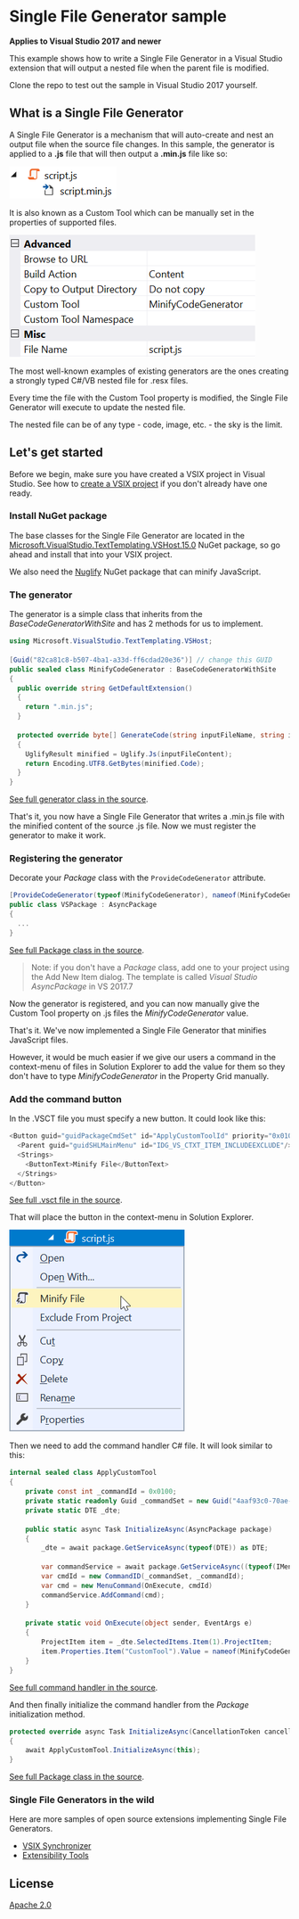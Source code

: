 # Single File Generator sample

**Applies to Visual Studio 2017 and newer**

This example shows how to write a Single File Generator in a Visual Studio extension that will output a nested file when the parent file is modified.

Clone the repo to test out the sample in Visual Studio 2017 yourself.

## What is a Single File Generator
A Single File Generator is a mechanism that will auto-create and nest an output file when the source file changes. In this sample, the generator is applied to a **.js** file that will then output a **.min.js** file like so:

![Nested file](art/code-behind.png)

It is also known as a Custom Tool which can be manually set in the properties of supported files.

![Property Grid](art/property-grid.png)

The most well-known examples of existing generators are the ones creating a strongly typed C#/VB nested file for .resx files.

Every time the file with the Custom Tool property is modified, the Single File Generator will execute to update the nested file. 

The nested file can be of any type - code, image, etc. - the sky is the limit.

## Let's get started
Before we begin, make sure you have created a VSIX project in Visual Studio. See how to [create a VSIX project](https://docs.microsoft.com/en-us/visualstudio/extensibility/extensibility-hello-world) if you don't already have one ready.

### Install NuGet package
The base classes for the Single File Generator are located in the [Microsoft.VisualStudio.TextTemplating.VSHost.15.0](https://www.nuget.org/packages/Microsoft.VisualStudio.TextTemplating.VSHost.15.0/) NuGet package, so go ahead and install that into your VSIX project.

We also need the [Nuglify](https://www.nuget.org/packages/NUglify/) NuGet package that can minify JavaScript.

### The generator
The generator is a simple class that inherits from the *BaseCodeGeneratorWithSite* and has 2 methods for us to implement.

```c#
using Microsoft.VisualStudio.TextTemplating.VSHost;

[Guid("82ca81c8-b507-4ba1-a33d-ff6cdad20e36")] // change this GUID
public sealed class MinifyCodeGenerator : BaseCodeGeneratorWithSite
{
  public override string GetDefaultExtension()
  {
    return ".min.js";
  }

  protected override byte[] GenerateCode(string inputFileName, string inputFileContent)
  {
    UglifyResult minified = Uglify.Js(inputFileContent);
    return Encoding.UTF8.GetBytes(minified.Code);
  }
}
```

[See full generator class in the source](src/Generators/MinifyGenerator.cs).

That's it, you now have a Single File Generator that writes a .min.js file with the minified content of the source .js file. Now we must register the generator to make it work.

### Registering the generator
Decorate your *Package* class with the `ProvideCodeGenerator` attribute.

```c#
[ProvideCodeGenerator(typeof(MinifyCodeGenerator), nameof(MinifyCodeGenerator), "Minifies JavaScript", true)]
public class VSPackage : AsyncPackage
{
  ...
}
```

[See full Package class in the source](src/VSPackage.cs).

> Note: if you don't have a *Package* class, add one to your project using the Add New Item dialog. The template is called *Visual Studio AsyncPackage* in VS 2017.7

Now the generator is registered, and you can now manually give the Custom Tool property on .js files the *MinifyCodeGenerator* value.

That's it. We've now implemented a Single File Generator that minifies JavaScript files.

However, it would be much easier if we give our users a command in the context-menu of files in Solution Explorer to add the value for them so they don't have to type *MinifyCodeGenerator* in the Property Grid manually.

### Add the command button
In the .VSCT file you must specify a new button. It could look like this:

```c#
<Button guid="guidPackageCmdSet" id="ApplyCustomToolId" priority="0x0100" type="Button">
  <Parent guid="guidSHLMainMenu" id="IDG_VS_CTXT_ITEM_INCLUDEEXCLUDE"/>
  <Strings>
    <ButtonText>Minify File</ButtonText>
  </Strings>
</Button>
```

[See full .vsct file in the source](src/VSCommandTable.vsct).

That will place the button in the context-menu in Solution Explorer.

![Context Menu](art/context-menu.png)

Then we need to add the command handler C# file. It will look similar to this:

```c#
internal sealed class ApplyCustomTool
{
    private const int _commandId = 0x0100;
    private static readonly Guid _commandSet = new Guid("4aaf93c0-70ae-4a4b-9fb6-1ad3997a9adf");
    private static DTE _dte;
    
    public static async Task InitializeAsync(AsyncPackage package)
    {
        _dte = await package.GetServiceAsync(typeof(DTE)) as DTE;

        var commandService = await package.GetServiceAsync((typeof(IMenuCommandService))) as IMenuCommandService;
        var cmdId = new CommandID(_commandSet, _commandId);
        var cmd = new MenuCommand(OnExecute, cmdId)
        commandService.AddCommand(cmd);
    }

    private static void OnExecute(object sender, EventArgs e)
    {
        ProjectItem item = _dte.SelectedItems.Item(1).ProjectItem;        
        item.Properties.Item("CustomTool").Value = nameof(MinifyCodeGenerator);
    }
}
```

[See full command handler in the source](src/Commands/ApplyCustomTool.cs).

And then finally initialize the command handler from the *Package* initialization method.

```c#
protected override async Task InitializeAsync(CancellationToken cancellationToken, IProgress<ServiceProgressData> progress)
{
    await ApplyCustomTool.InitializeAsync(this);
}
```

[See full Package class in the source](src/VSPackage.cs).

### Single File Generators in the wild
Here are more samples of open source extensions implementing Single File Generators.

* [VSIX Synchronizer](https://github.com/madskristensen/VsixSynchronizer)
* [Extensibility Tools](https://github.com/madskristensen/extensibilitytools)

## License
[Apache 2.0](LICENSE)